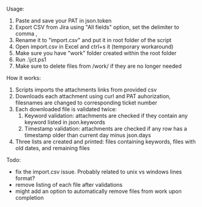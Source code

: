 Usage:
1. Paste and save your PAT in json.token
2. Export CSV from Jira using "All fields" option, set the delimiter to comma ,
3. Rename it to "import.csv" and put it in root folder of the script
4. Open import.csv in Excel and ctrl+s it (temporary workaround)
5. Make sure you have "work" folder created within the root folder
6. Run .\jct.ps1
7. Make sure to delete files from /work/ if they are no longer needed

How it works:
1. Scripts imports the attachments links from provided csv
2. Downloads each attachment using curl and PAT auhorization, filesnames are changed to corresponding ticket number
3. Each downloaded file is validated twice:
	1. Keyword validation: attachments are checked if they contain any keyword listed in json.keywords
	2. Timestamp validation: attachments are checked if any row has a timestamp older than current day minus json.days
4. Three lists are created and printed: files containing keywords, files with old dates, and remaining files

Todo:
- fix the import.csv issue. Probably related to unix vs windows lines format?
- remove listing of each file after validations
- might add an option to automatically remove files from work upon completion
